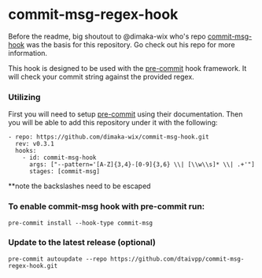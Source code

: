 # commit-msg-regex-hook

Before the readme, big shoutout to @dimaka-wix who's repo [commit-msg-hook](https://github.com/dimaka-wix/commit-msg-hook) was the basis for this repository. Go check out his repo for more information. 

This hook is designed to be used with the [pre-commit](https://pre-commit.com/) hook framework. It will check your commit string against the provided regex. 

### Utilizing

First you will need to setup [pre-commit](https://pre-commit.com/) using their documentation. Then you will be able to add this repository under it with the following:

```
- repo: https://github.com/dimaka-wix/commit-msg-hook.git
  rev: v0.3.1
  hooks:
    - id: commit-msg-hook
      args: ["--pattern='[A-Z]{3,4}-[0-9]{3,6} \\| [\\w\\s]* \\| .+'"]
      stages: [commit-msg]
```

**note the backslashes need to be escaped

### To enable commit-msg hook with pre-commit run:
`pre-commit install --hook-type commit-msg`

### Update to the latest release (optional)
`pre-commit autoupdate --repo https://github.com/dtaivpp/commit-msg-regex-hook.git`